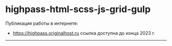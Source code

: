 # highpass-html-scss-js-grid-gulp

Публикация работы в интернете:
- <https://highpass.originalhost.ru> ссылка доступна до конца 2023 г.

____
